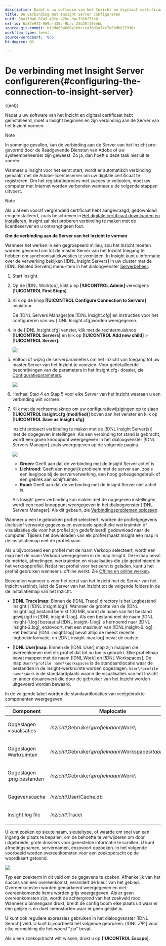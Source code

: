```yaml
---
description: Nadat u uw software van het Inzicht en digitaal certificaat hebt geïnstalleerd, moet u Insight beginnen en zijn verbinding aan de Server van het Inzicht vormen.
title: De verbinding met Insight Server configureren
uuid: 8ba13da6-8749-49fe-a29e-dac3906f71b8
exl-id: 6a87e972-069a-435c-9bac-23b20f165ebb
source-git-commit: b1dda69a606a16dccca30d2a74c7e63dbd27936c
workflow-type: tm+mt
source-wordcount: '836'
ht-degree: 0%

---
```


# De verbinding met Insight Server configureren{#configuring-the-connection-to-insight-server}

{{eol}}

Nadat u uw software van het Inzicht en digitaal certificaat hebt geïnstalleerd, moet u Insight beginnen en zijn verbinding aan de Server van het Inzicht vormen.

>[!NOTE]
>
>In sommige gevallen, kan de verbinding aan de Server van het Inzicht pre-gevormd door de Raadgevende Diensten van Adobe of uw systeembeheerder zijn geweest. Zo ja, dan hoeft u deze taak niet uit te voeren.

Wanneer u Insight voor het eerst start, wordt er automatisch verbinding gemaakt met de Adobe-licentieserver om uw digitale certificaat te registreren. Om het registratieproces met succes te voltooien, moet uw computer met Internet worden verbonden wanneer u de volgende stappen uitvoert.

>[!NOTE]
>
>Als u al een vooraf vergrendeld certificaat hebt aangevraagd, gedownload en geïnstalleerd, zoals beschreven in [Het digitale certificaat downloaden en installeren](../../../home/c-install-insight/install-setup/c-dgtl-crtf.md#topic-fed3b44e472c4e4ca6dd5852af14cdb9), Insight zal niet proberen verbinding te maken met de licentieserver en u ontvangt geen fout.

**Om de verbinding aan de Server van het Inzicht te vormen**

Wanneer het werken in een gegroepeerd milieu, zou het Inzicht moeten worden gevormd om tot de master Server van het Inzicht toegang te hebben om synchronisatiekwesties te vermijden. In Insight kunt u informatie over de verwerking bekijken [!DNL Insight Servers] in uw cluster met de [!DNL Related Servers] menu-item in het dialoogvenster [Serverbeheer](https://experienceleague.adobe.com/docs/data-workbench/using/client/admin-ui/c-svrs-mgr.html).

1. Start Insight.
1. Op de [!DNL Worktop], klikt u op **[!UICONTROL Admin]** vervolgens **[!UICONTROL First Steps]**.

1. Klik op de knop **[!UICONTROL Configure Connection to Servers]** miniatuur.

   De [!DNL Servers Manager]de [!DNL Insight.cfg] en instructies voor het configureren van uw [!DNL Insight.cfg]worden weergegeven.

1. In de [!DNL Insight.cfg] venster, klik met de rechtermuisknop **[!UICONTROL Servers]** en klik op **[!UICONTROL Add new child]** > **[!UICONTROL Server]**.

   ![](assets/cfg_Workstation_AddChild.png)

1. Voltooi of wijzig de serverparameters om het Inzicht van toegang tot uw master Server van het Inzicht te voorzien. Voor gedetailleerde beschrijvingen van de parameters in het Insight.cfg- dossier, zie [Configuratieparameters](https://experienceleague.adobe.com/docs/data-workbench/using/client/c-insght-config-param.html).

   ![](assets/cfg_Workstation_AddServer.png)

1. Herhaal Stap 4 en Stap 5 voor elke Server van het Inzicht waaraan u een verbinding wilt vormen.
1. Klik met de rechtermuisknop om uw configuratiewijzigingen op te slaan **[!UICONTROL Insight.cfg (modified)]** boven aan het venster en klik op **[!UICONTROL Save as Insight.cfg]**.

   Inzicht probeert verbinding te maken met de [!DNL Insight Server(s)] met de opgegeven instellingen. Als een verbinding tot stand is gebracht, wordt een groen knooppunt weergegeven in het dialoogvenster [!DNL Servers Manager] zoals weergegeven op de volgende pagina.

   ![](assets/vis_SysStat_RedGreenDots.png)

   * **Groen:** Geeft aan dat de verbinding met de Insight Server actief is.
   * **Lichtrood:** Geeft een mogelijk probleem met de server aan, zoals een leegloop bij de serververwerking, een hoog geheugengebruik of een gebrek aan schijfruimte.
   * **Rood:** Geeft aan dat de verbinding met de Insight Server niet actief is.

   Als Insight geen verbinding kan maken met de opgegeven instellingen, wordt een rood knooppunt weergegeven in het dialoogvenster [!DNL Servers Manager]. Als dit gebeurt, zie [Verbindingsproblemen oplossen](../../../home/c-install-insight/install-setup/t-conn-trbsh.md#task-034e588c5ce04c4a8f6d0097364d3b2b).

<!--
c_dir_crt_setup.xml
-->

Wanneer u een te gebruiken profiel selecteert, worden de profielgegevens (inclusief verwante gegevens en eventuele specifieke werkruimten of visualisaties die voor het profiel zijn gedefinieerd) gedownload naar de computer. Tijdens het downloaden van elk profiel maakt Insight een map in de installatiemap met de profielnaam.

Als u bijvoorbeeld een profiel met de naam Verkoop selecteert, wordt een map met de naam Verkoop weergegeven in de map Insight. Deze map bevat de metriek, afmetingen, werkruimten en visualisaties die zijn gedefinieerd in het verkoopprofiel. Nadat het profiel voor het eerst is geladen, kunt u het profiel gebruiken wanneer u offline werkt. Zie [Offline en online werken](https://experienceleague.adobe.com/docs/data-workbench/using/client/c-off-on.html).

Bovendien wanneer u voor het eerst van het Inzicht met de Server van het Inzicht verbindt, leidt de Server van het Inzicht tot de volgende folders in de de installatiemap van het Inzicht.

* **[!DNL Trace]map:** Binnen de [!DNL Trace] directory is het Logbestand Insight ( [!DNL insight.log]). Wanneer de grootte van de [!DNL Insight.log] bestand bereikt 100 MB, wordt de naam van het bestand gewijzigd in [!DNL insight-1.log]. Als een bestand met de naam [!DNL insight-1.log] bestaat al [!DNL insight-1.log] is hernoemd naar [!DNL insight-2.log], enzovoort, met een maximum van [!DNL insight-9.log]. Het bestand [!DNL insight.log] bevat altijd de meest recente logboekinformatie, en [!DNL insight-max.log] bevat de oudste.

* **[!DNL User]map:** Binnen de [!DNL User] map zijn mappen die overeenkomen met elk profiel dat tot nu toe is gebruikt. Elke profielmap bevat mappen met de naam [!DNL Work] en [!DNL Workspaces]. De map `User\*profile name*\Workspaces` is de standaardlocatie waar de bestanden in de Insight-werkruimte worden opgeslagen. `User\*profile name*\Work` is de standaardplaats waarin de visualisaties van het Inzicht en ander douanewerk die door de gebruiker van het Inzicht worden uitgevoerd worden bewaard.

In de volgende tabel worden de standaardlocaties van veelgebruikte componenten weergegeven.

<table id="table_0254A8C25AF5400F89F87A242746D07E"> 
 <thead> 
  <tr> 
   <th colname="col1" class="entry"> Component </th> 
   <th colname="col2" class="entry"> Maplocatie </th> 
  </tr>
 </thead>
 <tbody> 
  <tr> 
   <td colname="col1"> <p>Opgeslagen visualisaties </p> </td> 
   <td colname="col2"> <p><i>Inzicht</i>\Gebruiker\<i>profielnaam</i>\Work\ </p> </td> 
  </tr> 
  <tr> 
   <td colname="col1"> <p>Opgeslagen <span class="wintitle"> Werkruimten</span> </p> </td> 
   <td colname="col2"> <p><i>Inzicht</i>\Gebruiker\<i>profielnaam</i>\Workspaces\<i>tabnaam</i>\ </p> </td> 
  </tr> 
  <tr> 
   <td colname="col1"> <p>Opgeslagen<span class="filepath"> .png</span> bestanden </p> </td> 
   <td colname="col2"> <p><i>Inzicht</i>\Gebruiker\<i>profielnaam</i>\Work\ </p> </td> 
  </tr> 
  <tr> 
   <td colname="col1"> <p>Gegevenscache </p> </td> 
   <td colname="col2"> <p><i>Inzicht</i>\User\Cache.db </p> </td> 
  </tr> 
  <tr> 
   <td colname="col1"> <p><span class="filepath"> Insight.log</span> file </p> </td> 
   <td colname="col2"> <p><i>Inzicht</i>\Trace\ </p> </td> 
  </tr> 
 </tbody> 
</table>

<!--
c_config_file_ent.xml
-->

U kunt zoeken op sleutelnaam, sleuteltype, of waarde om snel van een ingang de plaats te bepalen, om de behoefte te verwijderen om door uitgebreide, grote dossiers voor genestelde informatie te scrollen. U kunt afmetingsnamen, servernamen, enzovoort opzoeken. In het volgende voorbeeld worden overeenkomsten voor een zoekopdracht op de woordkaart getoond.

![](assets/cfg_search.PNG)

Typ een zoekterm in dit veld om de gegevens te zoeken. Afhankelijk van het succes van een overeenkomst, verandert de kleur van het gebied. Overeenkomsten worden gemarkeerd weergegeven en niet-overeenkomende items worden grijs weergegeven. Als er geen overeenkomsten zijn, wordt de achtergrond van het zoekveld rood. Wanneer u binnengaan drukt, breidt de config boom elke plaats uit waar er een gelijke is en doet ineenstorten waar er geen gelijke is.

U kunt ook reguliere expressies gebruiken in het dialoogvenster [!DNL Search] veld. U kunt bijvoorbeeld het volgende gebruiken: [!DNL *ZIP.*] voor elke vermelding die het woord &quot;zip&quot; bevat.

Als u een zoekopdracht wilt wissen, drukt u op **[!UICONTROL Escape]**.
